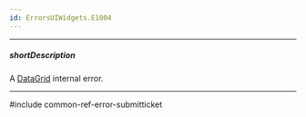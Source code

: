 ```yaml
---
id: ErrorsUIWidgets.E1004
---
```

---
##### shortDescription
A [DataGrid](/Documentation/ApiReference/UI_Widgets/dxDataGrid/) internal error.

---
#include common-ref-error-submitticket